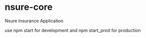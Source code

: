 # nsure-core

Nsure Insurance Application

use npm start for development and npm start_prod for production